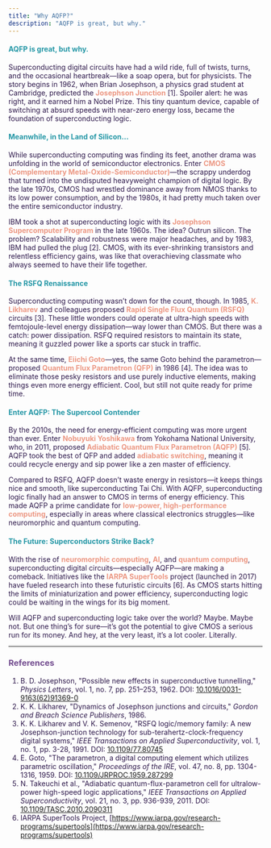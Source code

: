 ```yaml
---
title: "Why AQFP?"
description: "AQFP is great, but why."
---
```

<style>
    body {color: #2f1a4c!important}
    h3 { color: #744e90 !important; }
    h4, h5 { color: #2597a6 !important; }
    strong { color: #ec9884; }
</style>
####  AQFP is great, but why. 

Superconducting digital circuits have had a wild ride, full of twists, turns, and the occasional heartbreak—like a soap opera, but for physicists. The story begins in 1962, when Brian Josephson, a physics grad student at Cambridge, predicted the **Josephson Junction** [1]. Spoiler alert: he was right, and it earned him a Nobel Prize. This tiny quantum device, capable of switching at absurd speeds with near-zero energy loss, became the foundation of superconducting logic.

####  Meanwhile, in the Land of Silicon...

While superconducting computing was finding its feet, another drama was unfolding in the world of semiconductor electronics. Enter **CMOS (Complementary Metal-Oxide-Semiconductor)**—the scrappy underdog that turned into the undisputed heavyweight champion of digital logic. By the late 1970s, CMOS had wrestled dominance away from NMOS thanks to its low power consumption, and by the 1980s, it had pretty much taken over the entire semiconductor industry.

IBM took a shot at superconducting logic with its **Josephson Supercomputer Program** in the late 1960s. The idea? Outrun silicon. The problem? Scalability and robustness were major headaches, and by 1983, IBM had pulled the plug [2]. CMOS, with its ever-shrinking transistors and relentless efficiency gains, was like that overachieving classmate who always seemed to have their life together.

#### The RSFQ Renaissance

Superconducting computing wasn’t down for the count, though. In 1985, **K. Likharev** and colleagues proposed **Rapid Single Flux Quantum (RSFQ)** circuits [3]. These little wonders could operate at ultra-high speeds with femtojoule-level energy dissipation—way lower than CMOS. But there was a catch: power dissipation. RSFQ required resistors to maintain its state, meaning it guzzled power like a sports car stuck in traffic.

At the same time, **Eiichi Goto**—yes, the same Goto behind the parametron—proposed **Quantum Flux Parametron (QFP)** in 1986 [4]. The idea was to eliminate those pesky resistors and use purely inductive elements, making things even more energy efficient. Cool, but still not quite ready for prime time.

#### Enter AQFP: The Supercool Contender

By the 2010s, the need for energy-efficient computing was more urgent than ever. Enter **Nobuyuki Yoshikawa** from Yokohama National University, who, in 2011, proposed **Adiabatic Quantum Flux Parametron (AQFP)** [5]. AQFP took the best of QFP and added **adiabatic switching**, meaning it could recycle energy and sip power like a zen master of efficiency.

Compared to RSFQ, AQFP doesn’t waste energy in resistors—it keeps things nice and smooth, like superconducting Tai Chi. With AQFP, superconducting logic finally had an answer to CMOS in terms of energy efficiency. This made AQFP a prime candidate for **low-power, high-performance computing**, especially in areas where classical electronics struggles—like neuromorphic and quantum computing.

#### The Future: Superconductors Strike Back? 

With the rise of **neuromorphic computing**, **AI**, and **quantum computing**, superconducting digital circuits—especially AQFP—are making a comeback. Initiatives like the **IARPA SuperTools** project (launched in 2017) have fueled research into these futuristic circuits [6]. As CMOS starts hitting the limits of miniaturization and power efficiency, superconducting logic could be waiting in the wings for its big moment. 

Will AQFP and superconducting logic take over the world? Maybe. Maybe not. But one thing’s for sure—it’s got the potential to give CMOS a serious run for its money. And hey, at the very least, it’s a lot cooler. Literally.

---

### References

1. B. D. Josephson, "Possible new effects in superconductive tunnelling," *Physics Letters*, vol. 1, no. 7, pp. 251–253, 1962. DOI: [10.1016/0031-9163(62)91369-0](https://doi.org/10.1016/0031-9163(62)91369-0)
2. K. K. Likharev, "Dynamics of Josephson junctions and circuits," *Gordon and Breach Science Publishers*, 1986.
3. K. K. Likharev and V. K. Semenov, "RSFQ logic/memory family: A new Josephson-junction technology for sub-terahertz-clock-frequency digital systems," *IEEE Transactions on Applied Superconductivity*, vol. 1, no. 1, pp. 3-28, 1991. DOI: [10.1109/77.80745](https://doi.org/10.1109/77.80745)
4. E. Goto, "The parametron, a digital computing element which utilizes parametric oscillation," *Proceedings of the IRE*, vol. 47, no. 8, pp. 1304-1316, 1959. DOI: [10.1109/JRPROC.1959.287299](https://doi.org/10.1109/JRPROC.1959.287299)
5. N. Takeuchi et al., "Adiabatic quantum-flux-parametron cell for ultralow-power high-speed logic applications," *IEEE Transactions on Applied Superconductivity*, vol. 21, no. 3, pp. 936-939, 2011. DOI: [10.1109/TASC.2010.2090311](https://doi.org/10.1109/TASC.2010.2090311)
6. IARPA SuperTools Project, [https://www.iarpa.gov/research-programs/supertools](https://www.iarpa.gov/research-programs/supertools)
